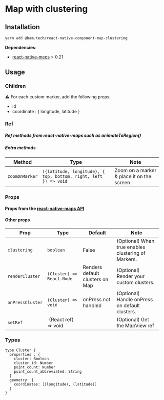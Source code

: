 # Map with clustering

## Installation

```bash
yarn add @bam.tech/react-native-component-map-clustering
```

**Dependencies:**

* [react-native-maps](https://github.com/react-community/react-native-maps) > 0.21

## Usage

### Children

⚠ For each custom marker, add the following props:

* id
* coordinate : { longitude, latitude }

### Ref

##### Ref methods from react-native-maps such as animateToRegion()

##### Extra methods

| Method           | Type                                                               |  Note                                     |
| ---------------- | ------------------------------------------------------------------ | ----------------------------------------- |
| `zoomOnMarker`   | `({latitude, longitude}, { top, bottom, right, left }) => void`    | Zoom on a marker & place it on the screen |


### Props

#### Props from the [react-native-maps API](https://github.com/react-community/react-native-maps/blob/master/docs/mapview.md)

#### Other props

| Prop             | Type                      | Default                         | Note                                                |
| ---------------- | ------------------------- | ------------------------------- | --------------------------------------------------- |
| `clustering`     | `boolean`                 | False                           | (Optional) When true enables clustering of Markers. |
| `renderCluster`  | `(Cluster) => React.Node` | Renders default clusters on Map | (Optional) Render your custom clusters.             |
| `onPressCluster` | `(Cluster) => void`       | onPress not handled             | (Optional) Handle onPress on default clusters.      |
| `setRef`         | `(React ref) => void      |                                 | (Optional) Get the MapView ref                      |

### Types

```
type Cluster {
  properties : {
    cluster: Boolean
    cluster_id: Number
    point_count: Number
    point_count_abbreviated: String
  }
  geometry: {
    coordinates: [(longitude), (latitude)]
  }
}
```
